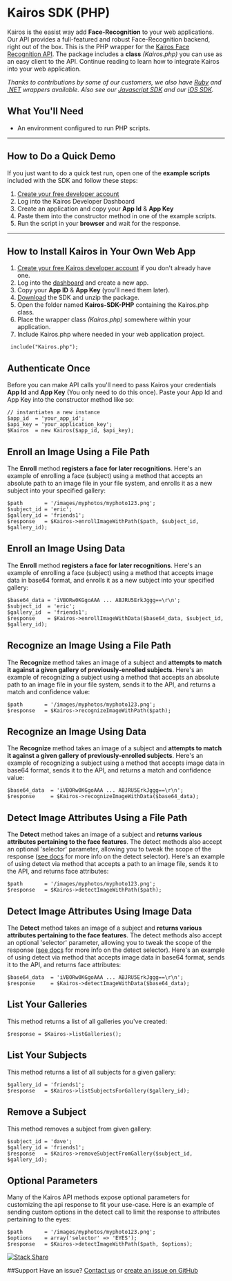 Kairos SDK (PHP)
==============

Kairos is the easist way add **Face-Recognition** to your web applications. Our API provides a full-featured and robust Face-Recognition backend, right out of the box. This is the PHP wrapper for the [Kairos Face Recognition API](https://www.kairos.com). The package includes a **class** _(Kairos.php)_ you can use as an easy client to the API. Continue reading to learn how to integrate Kairos into your web application.

_Thanks to contributions by some of our customers, we also have [Ruby](https://github.com/kany/kairos-api) and [.NET](https://github.com/humbywan/Kairos.Net) wrappers available. Also see our [Javascript SDK](https://github.com/kairosinc/Kairos-SDK-Javascript) and our [iOS SDK](https://github.com/kairosinc/Kairos-SDK-iOS)._

## What You'll Need
* An environment configured to run PHP scripts.



---



## How to Do a Quick Demo
If you just want to do a quick test run, open one of the **example scripts** included with the SDK and follow these steps:

1. [Create your free developer account](https://www.kairos.com/signup)
2. Log into the Kairos Developer Dashboard
3. Create an application and copy your **App Id** & **App Key**
3. Paste them into the constructor method in one of the example scripts.
4. Run the script in your **browser** and wait for the response.



---


## How to Install Kairos in Your Own Web App

1. [Create your free Kairos developer account](https://www.kairos.com/signup) if you don't already have one.
2. Log into the [dashboard](https://www.kairos.com/login) and create a new app.
3. Copy your **App ID** & **App Key** (you'll need them later).
4. [Download](https://github.com/kairosinc/Kairos-SDK-PHP) the SDK and unzip the package.
5. Open the folder named **Kairos-SDK-PHP** containing the Kairos.php class.
6. Place the wrapper class _(Kairos.php)_ somewhere within your application.
7. Include Kairos.php where needed in your web application project.


```
 include("Kairos.php");
```

## Authenticate Once

Before you can make API calls you'll need to pass Kairos your credentials **App Id** and **App Key** (You only need to do this once). Paste your App Id and App Key into the constructor method like so:

```
// instantiates a new instance
$app_id  = 'your_app_id';
$api_key = 'your_application_key';
$Kairos  = new Kairos($app_id, $api_key);
```



## Enroll an Image Using a File Path

The **Enroll** method **registers a face for later recognitions**. Here's an example of enrolling a face (subject) using a method that accepts an absolute path to an image file in your file system, and enrolls it as a new subject into your specified gallery:    

```
$path       = '/images/myphotos/myphoto123.png';
$subject_id = 'eric';
$gallery_id = 'friends1';
$response   = $Kairos->enrollImageWithPath($path, $subject_id, $gallery_id);
```



## Enroll an Image Using Data

The **Enroll** method **registers a face for later recognitions**. Here's an example of enrolling a face (subject) using a method that accepts image data in base64 format, and enrolls it as a new subject into your specified gallery:    

```
$base64_data = 'iVBORw0KGgoAAA ... ABJRU5ErkJggg==\r\n';
$subject_id  = 'eric';
$gallery_id  = 'friends1';
$response    = $Kairos->enrollImageWithData($base64_data, $subject_id, $gallery_id);
```



## Recognize an Image Using a File Path

The **Recognize** method takes an image of a subject and **attempts to match it against a given gallery of previously-enrolled subjects**. Here's an example of recognizing a subject using a method that accepts an absolute path to an image file in your file system, sends it to the API, and returns a match and confidence value:    

```
$path       = '/images/myphotos/myphoto123.png';
$response   = $Kairos->recognizeImageWithPath($path);
```



## Recognize an Image Using Data

The **Recognize** method takes an image of a subject and **attempts to match it against a given gallery of previously-enrolled subjects**. Here's an example of recognizing a subject using a method that accepts image data in base64 format, sends it to the API, and returns a match and confidence value:    

```
$base64_data  = 'iVBORw0KGgoAAA ... ABJRU5ErkJggg==\r\n';
$response     = $Kairos->recognizeImageWithData($base64_data);
```


    
    
## Detect Image Attributes Using a File Path

The **Detect** method takes an image of a subject and **returns various attributes pertaining to the face features**. The detect methods also accept an optional 'selector' parameter, allowing you to tweak the scope of the response ([see docs](https://www.kairos.com/docs/face-recognition) for more info on the detect selector). Here's an example of using detect via method that accepts a path to an image file, sends it to the API, and returns face attributes:    

```
$path       = '/images/myphotos/myphoto123.png';
$response   = $Kairos->detectImageWithPath($path);
```

    
## Detect Image Attributes Using Image Data

The **Detect** method takes an image of a subject and **returns various attributes pertaining to the face features**. The detect methods also accept an optional 'selector' parameter, allowing you to tweak the scope of the response ([see docs](https://www.kairos.com/docs/face-recognition) for more info on the detect selector). Here's an example of using detect via method that accepts image data in base64 format, sends it to the API, and returns face attributes:    

```
$base64_data  = 'iVBORw0KGgoAAA ... ABJRU5ErkJggg==\r\n';
$response     = $Kairos->detectImageWithData($base64_data);
```


    
## List Your Galleries

This method returns a list of all galleries you've created:

```
$response = $Kairos->listGalleries();
```

## List Your Subjects

This method returns a list of all subjects for a given gallery:

```
$gallery_id = 'friends1';
$response   = $Kairos->listSubjectsForGallery($gallery_id);
```

## Remove a Subject

This method removes a subject from given gallery:

```
$subject_id = 'dave';
$gallery_id = 'friends1';
$response   = $Kairos->removeSubjectFromGallery($subject_id, $gallery_id);
```

    
    
## Optional Parameters

Many of the Kairos API methods expose optional parameters for customizing the api response to fit your use-case. Here is an example of sending custom options in the detect call to limit the response to attributes pertaining to the eyes:

```
$path       = '/images/myphotos/myphoto123.png';
$options    = array('selector' => 'EYES');
$response   = $Kairos->detectImageWithPath($path, $options);
```


[![Stack Share](http://img.shields.io/badge/tech-stack-0690fa.svg?style=flat)](http://stackshare.io/kairos-api/kairos-facial-recognition-api)

##Support 
Have an issue? [Contact us](mailto:api@kairos.com) or [create an issue on GitHub](https://github.com/kairosinc/Kairos-SDK-PHP)
